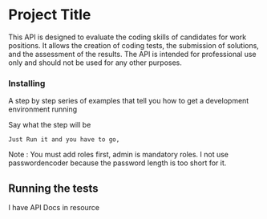 # Project Title
This API is designed to evaluate the coding skills of candidates for work positions. 
It allows the creation of coding tests, the submission of solutions, and the assessment 
of the results. The API is intended for professional use only and should not be used 
for any other purposes.

### Installing

A step by step series of examples that tell you how to get a development
environment running

Say what the step will be

    Just Run it and you have to go,
Note : You must add roles first, admin is mandatory roles. I not use passwordencoder
because the password length is too short for it.

## Running the tests

I have API Docs in resource
